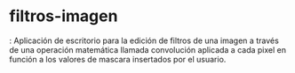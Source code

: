 filtros-imagen
==============

: Aplicación de escritorio para la edición de filtros de una imagen a través de una operación matemática llamada convolución aplicada a cada pixel en función a los valores de mascara insertados por el usuario.
